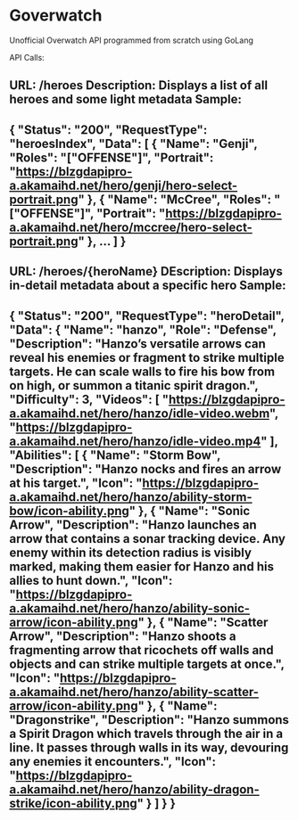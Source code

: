 # Goverwatch
Unofficial Overwatch API programmed from scratch using GoLang

API Calls:

URL: /heroes
Description: Displays a list of all heroes and some light metadata
Sample:
------------------------------------------------------------------------------------------------------
{
	"Status": "200",
	"RequestType": "heroesIndex",
	"Data": [
		{
			"Name": "Genji",
			"Roles": "[\"OFFENSE\"]",
			"Portrait": "https://blzgdapipro-a.akamaihd.net/hero/genji/hero-select-portrait.png"
		},
		{
			"Name": "McCree",
			"Roles": "[\"OFFENSE\"]",
			"Portrait": "https://blzgdapipro-a.akamaihd.net/hero/mccree/hero-select-portrait.png"
		}, 
		...
	]
}
------------------------------------------------------------------------------------------------------

URL: /heroes/{heroName}
DEscription: Displays in-detail metadata about a specific hero
Sample:
------------------------------------------------------------------------------------------------------
{
	"Status": "200",
	"RequestType": "heroDetail",
	"Data": {
		"Name": "hanzo",
		"Role": "Defense",
		"Description": "Hanzo’s versatile arrows can reveal his enemies or fragment to strike multiple targets. He can scale walls to fire his bow from on high, or summon a titanic spirit dragon.",
		"Difficulty": 3,
		"Videos": [
			"https://blzgdapipro-a.akamaihd.net/hero/hanzo/idle-video.webm",
			"https://blzgdapipro-a.akamaihd.net/hero/hanzo/idle-video.mp4"
		],
		"Abilities": [
			{
				"Name": "Storm Bow",
				"Description": "Hanzo nocks and fires an arrow at his target.",
				"Icon": "https://blzgdapipro-a.akamaihd.net/hero/hanzo/ability-storm-bow/icon-ability.png"
			},
			{
				"Name": "Sonic Arrow",
				"Description": "Hanzo launches an arrow that contains a sonar tracking device. Any enemy within its detection radius is visibly marked, making them easier for Hanzo and his allies to hunt down.",
				"Icon": "https://blzgdapipro-a.akamaihd.net/hero/hanzo/ability-sonic-arrow/icon-ability.png"
			},
			{
				"Name": "Scatter Arrow",
				"Description": "Hanzo shoots a  fragmenting arrow that ricochets off walls and objects and can strike multiple targets at once.",
				"Icon": "https://blzgdapipro-a.akamaihd.net/hero/hanzo/ability-scatter-arrow/icon-ability.png"
			},
			{
				"Name": "Dragonstrike",
				"Description": "Hanzo summons a Spirit Dragon which travels through the air in a line. It passes through walls in its way,  devouring any enemies it encounters.",
				"Icon": "https://blzgdapipro-a.akamaihd.net/hero/hanzo/ability-dragon-strike/icon-ability.png"
			}
		]
	}
}
------------------------------------------------------------------------------------------------------